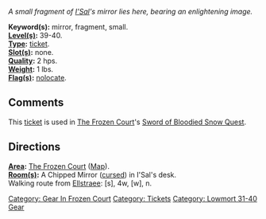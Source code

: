 *A small fragment of [I'Sal](I'Sal's_Spirit "wikilink")'s mirror lies
here, bearing an enlightening image.*

**Keyword(s):** mirror, fragment, small.  
**[Level(s)](Object_Level "wikilink"):** 39-40.  
**[Type](:Category:_Object_Types "wikilink"):**
[ticket](:Category:_Tickets "wikilink").  
**[Slot(s)](Object_Slots "wikilink"):** none.  
**[Quality](Object_Quality "wikilink"):** 2 hps.  
**[Weight](Object_Weight "wikilink"):** 1 lbs.  
**[Flag(s)](:Category:_Object_Flags "wikilink"):**
[nolocate](NoLocate_Flag "wikilink").  

## Comments

This [ticket](:Category:_Tickets "wikilink") is used in [The Frozen
Court](:Category:_Frozen_Court "wikilink")'s [Sword of Bloodied Snow
Quest](Sword_Of_Bloodied_Snow_Quest "wikilink").

## Directions

**[Area](:Category:_Areas "wikilink"):** [The Frozen
Court](:Category:_Frozen_Court "wikilink")
([Map](Frozen_Court_Map "wikilink")).  
**[Room(s)](:Category:_Rooms "wikilink"):** A Chipped Mirror
([cursed](Cursed_Rooms "wikilink")) in I'Sal's desk.  
Walking route from [Ellstraee](Drow_Priestess_Of_Ellstraee "wikilink"):
\[s\], 4w, \[w\], n.

[Category: Gear In Frozen
Court](Category:_Gear_In_Frozen_Court "wikilink") [Category:
Tickets](Category:_Tickets "wikilink") [Category: Lowmort 31-40
Gear](Category:_Lowmort_31-40_Gear "wikilink")
